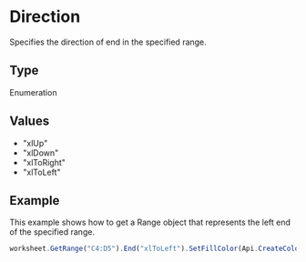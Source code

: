 # Direction

Specifies the direction of end in the specified range.

## Type

Enumeration

## Values

- "xlUp"
- "xlDown"
- "xlToRight"
- "xlToLeft"


## Example

This example shows how to get a Range object that represents the left end of the specified range.

```javascript editor-
worksheet.GetRange("C4:D5").End("xlToLeft").SetFillColor(Api.CreateColorFromRGB(255, 224, 204));
```
